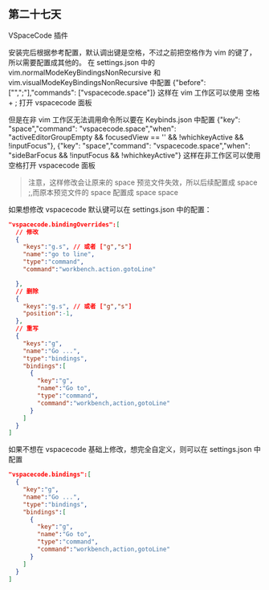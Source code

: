 ## 第二十七天

VSpaceCode 插件

安装完后根据参考配置，默认调出键是空格，不过之前把空格作为 vim 的<Leader>键了，所以需要配置成其他的。
在 settings.json 中的 vim.normalModeKeyBindingsNonRecursive 和 vim.visualModeKeyBindingsNonRecursive 中配置
{"before": ["<space>",";"],"commands": ["vspacecode.space"]}
这样在 vim 工作区可以使用 空格 + ; 打开 vspacecode 面板

但是在非 vim 工作区无法调用命令所以要在 Keybinds.json 中配置
{"key": "space","command": "vspacecode.space","when": "activeEditorGroupEmpty && focusedView == '' && !whichkeyActive && !inputFocus"},
{"key": "space","command": "vspacecode.space","when": "sideBarFocus && !inputFocus && !whichkeyActive"}
这样在非工作区可以使用空格打开 vspacecode 面板

> 注意，这样修改会让原来的 space 预览文件失效，所以后续配置成 space ;,而原本预览文件的 space 配置成 space space

如果想修改 vspacecode 默认键可以在 settings.json 中的配置：

```json
"vspacecode.bindingOverrides":[
  // 修改
  {
    "keys":"g.s", // 或者 ["g","s"]
    "name":"go to line",
    "type":"command",
    "command":"workbench.action.gotoLine"

  },
  // 删除
  {
    "keys":"g.s", // 或者 ["g","s"]
    "position":-1,
  },
  // 重写
  {
    "keys":"g",
    "name":"Go ...",
    "type":"bindings",
    "bindings":[
      {
        "key":"g",
        "name":"Go to",
        "type":"command",
        "command":"workbench,action,gotoLine"
      }
    ]
  }
]

```

如果不想在 vspacecode 基础上修改，想完全自定义，则可以在 settings.json 中配置

```json
"vspacecode.bindings":[
  {
    "key":"g",
    "name":"Go ...",
    "type":"bindings",
    "bindings":[
      {
        "key":"g",
        "name":"Go to",
        "type":"command",
        "command":"workbench,action,gotoLine"
      }
    ]
  }
]
```

